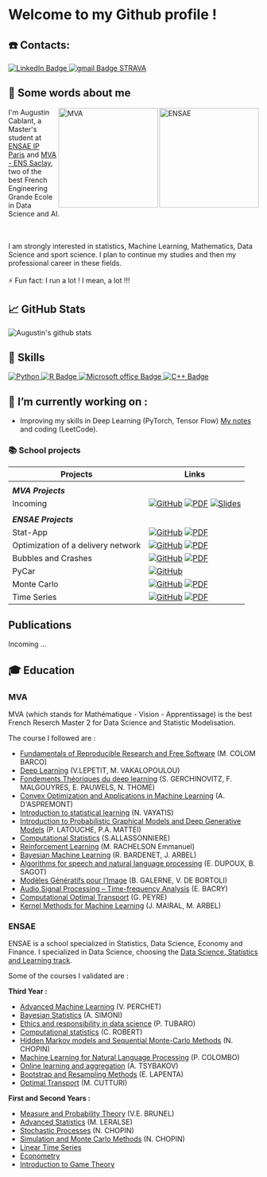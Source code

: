 # Welcome to my Github profile ! 

## ☎️ Contacts: 
<div id="badges">
  <a href="https://www.linkedin.com/in/augustin-cablant-70362518b/">
    <img src="https://img.shields.io/badge/LinkedIn-blue?style=for-the-badge&logo=linkedin&logoColor=white" alt="LinkedIn Badge"/>
  </a>
  <a href="augustin.cablantca@gmail.com">
    <img src="https://img.shields.io/badge/Gmail-D14836?style=for-the-badge&logo=gmail&logoColor=white" alt="gmail Badge"/>
  </a>
  <a href="https://www.strava.com/athletes/127811782">
    STRAVA
  </a>
</div>

## 👋 Some words about me
<div>
    <img align="right" src="https://upload.wikimedia.org/wikipedia/commons/e/ec/LOGO-ENSAE.png" alt="ENSAE" width="200">
    <img align="right" src="https://centreborelli.ens-paris-saclay.fr/sites/centre_borelli/files/styles/img__320x240__crop_main/public/media/images/logo_mva_935x701.jpg?itok=RJOngZkC" alt="MVA" width="200">
  
 I'm Augustin Cablant, a Master's student at [ENSAE IP Paris](https://www.ensae.fr/en) and [MVA - ENS Saclay](https://www.master-mva.com/), two of the best French Engineering Grande Ecole in Data Science and AI.

  <br>
  <br>
I am strongly interested in statistics, Machine Learning, Mathematics, Data Science and sport science. I plan to continue my studies and then my professional career in these fields.
  <br>
  <br>
⚡ Fun fact: I run a lot ! I mean, a lot !!!
</div>


## :chart_with_upwards_trend: GitHub Stats 
<picture>
  <source
    srcset="https://github-readme-stats.vercel.app/api?username=AugustinCablant&show_icons=true"
    media="(prefers-color-scheme: light), (prefers-color-scheme: no-preference)"
  />
  <img src="https://github-readme-stats.vercel.app/api?username=AugustinCablant&show_icons=true&include_all_commits=true" 
  alt="Augustin's github stats"/>
</picture>

## 📝 Skills 
<div id="badges">
  <a href=""><img src="https://img.shields.io/badge/Python-14354C?style=for-the-badge&logo=python&logoColor=white" alt="Python"/>
  </a>
  <a href="R">
    <img src="https://img.shields.io/badge/R-276DC3?style=for-the-badge&logo=r&logoColor=white" alt="R Badge"/>
    </a>
  <a href="Microsoft office">
    <img src="https://img.shields.io/badge/Microsoft_Office-D83B01?style=for-the-badge&logo=microsoft-office&logoColor=white" alt="Microsoft office Badge"/>
  </a>
  <a href="C++">
    <img src="https://img.shields.io/badge/C%2B%2B-00599C?style=for-the-badge&logo=c%2B%2B&logoColor=white" alt="C++ Badge"/>
    </a>
</div>

## 🔎 I’m currently working on : 
- Improving my skills in Deep Learning (PyTorch, Tensor Flow) [My notes](https://github.com/AugustinCablant/Learning-ML/blob/main/MACHINE_LEARNING.pdf) and coding (LeetCode).

### 📚 School projects 

| Projects | Links |
|---|---|
|  |  |
| **_MVA Projects_** |  |
| Incoming | [![GitHub](https://img.shields.io/badge/github-%23121011.svg?style=flat&logo=github&logoColor=white)]() [![PDF](https://img.shields.io/badge/📄_PDF-blue)]() [![Slides](https://img.shields.io/badge/📄_Slides-red)]()  |
|  |  |
| **_ENSAE Projects_** |  |
| Stat-App | [![GitHub](https://img.shields.io/badge/github-%23121011.svg?style=flat&logo=github&logoColor=white)](https://github.com/yassprogramme/Stat-App/tree/main/codes) [![PDF](https://img.shields.io/badge/📄_PDF-blue)](https://github.com/yassprogramme/Stat-App/tree/main/PDF)  |
| Optimization of a delivery network | [![GitHub](https://img.shields.io/badge/github-%23121011.svg?style=flat&logo=github&logoColor=white)](https://github.com/AugustinCablant/Optimisation-d-un-r-seau-de-livraison/blob/main/Optimisation_reseau.ipynb) [![PDF](https://img.shields.io/badge/📄_PDF-blue)](https://github.com/AugustinCablant/Optimisation-d-un-r-seau-de-livraison/blob/main/Rapport_projet_de_programmation.pdf)  |
| Bubbles and Crashes | [![GitHub](https://img.shields.io/badge/github-%23121011.svg?style=flat&logo=github&logoColor=white)](https://github.com/AugustinCablant/Bubbles-crashes-and-intermittency/blob/main/Bubbles_and_crashes.ipynb) [![PDF](https://img.shields.io/badge/📄_PDF-blue)](https://github.com/AugustinCablant/Bubbles-crashes-and-intermittency/blob/main/Bubbles__crashes_and_intermittency_in_agent_based_market_models%20(1).pdf) |
| PyCar | [![GitHub](https://img.shields.io/badge/github-%23121011.svg?style=flat&logo=github&logoColor=white)](https://github.com/AugustinCablant/PyCar)  |
| Monte Carlo |  [![GitHub](https://img.shields.io/badge/github-%23121011.svg?style=flat&logo=github&logoColor=white)](https://github.com/AugustinCablant/Monte-Carlo-project/blob/main/notebook.ipynb) [![PDF](https://img.shields.io/badge/📄_PDF-blue)](https://github.com/AugustinCablant/Monte-Carlo-project/blob/main/paper.pdf) |
| Time Series |  [![GitHub](https://img.shields.io/badge/github-%23121011.svg?style=flat&logo=github&logoColor=white)](https://github.com/AugustinCablant/Time-Series/blob/main/acablant_gglorieux.R) [![PDF](https://img.shields.io/badge/📄_PDF-blue)](https://github.com/AugustinCablant/Time-Series/blob/main/TS.pdf) |

## Publications
Incoming ... 

## 🎓 Education


### MVA

MVA (which stands for Mathématique - Vision - Apprentissage) is the best French Reserch Master 2 for Data Science and Statistic Modelisation. 

The course I followed are :

* [Fundamentals of Reproducible Research and Free Software](https://www.master-mva.com/cours/fondamentaux-de-la-recherche-reproductible-et-du-logiciel-libre-fundamentals-of-reproducible-research-and-free-software/) (M. COLOM BARCO)
* [Deep Learning](https://www.master-mva.com/cours/cat-deep-learning/) (V.LEPETIT, M. VAKALOPOULOU)
* [Fondements Théoriques du deep learning](https://www.master-mva.com/cours/fondements-theoriques-du-deep-learning/)  (S. GERCHINOVITZ, F. MALGOUYRES, E. PAUWELS, N. THOME)
* [Convex Optimization and Applications in Machine Learning](https://www.master-mva.com/cours/convex-optimization-and-applications-in-machine-learning/) (A. D'ASPREMONT)
* [Introduction to statistical learning](https://www.master-mva.com/cours/introduction-to-statistical-learning/) (N. VAYATIS)
* [Introduction to Probabilistic Graphical Models and Deep Generative Models](https://www.master-mva.com/cours/probabilistic-graphical-models/) (P. LATOUCHE, P.A. MATTEI)
* [Computational Statistics](https://www.master-mva.com/cours/computational-statistics/) (S.ALLASSONNIERE)
* [Reinforcement Learning](https://www.master-mva.com/cours/reinforcement-learning-2/) (M. RACHELSON Emmanuel)
* [Bayesian Machine Learning](https://www.master-mva.com/cours/bayesian-machine-learning/) (R. BARDENET, J. ARBEL)
* [ Algorithms for speech and natural language processing](https://www.master-mva.com/cours/algorithms-for-speech-and-natural-language-processing/) (E. DUPOUX, B. SAGOT)
* [Modèles Génératifs pour l’Image](https://www.master-mva.com/cours/modeles-generatifs-pour-l-image/) (B. GALERNE, V. DE BORTOLI)
* [Audio Signal Processing – Time-frequency Analysis](https://www.master-mva.com/cours/audio-signal-processing-time-frequency-analysis/) (E. BACRY)
* [Computational Optimal Transport](https://www.master-mva.com/cours/computational-optimal-transport/) (G. PEYRE) 
* [Kernel Methods for Machine Learning](https://www.master-mva.com/cours/kernel-methods-for-machine-learning/) (J. MAIRAL, M. ARBEL)


### ENSAE

ENSAE is a school specialized in Statistics, Data Science, Economy and Finance. 
I specialized in Data Science, choosing the [Data Science, Statistics and Learning track](https://www.ensae.fr/en/education/ingenieur-ensae-program/third-year/data-science-statistics-and-learning). 

Some of the courses I validated are :

 __Third Year :__
 
* [Advanced Machine Learning](https://www.ensae.fr/courses/381) (V. PERCHET)
* [Bayesian Statistics](https://www.ensae.fr/courses/164) (A. SIMONI)
* [Ethics and responsibility in data science](https://www.ensae.fr/courses/6122) (P. TUBARO)
* [Computational statistics](https://www.ensae.fr/courses/719) (C. ROBERT)
* [Hidden Markov models and Sequential Monte-Carlo Methods](https://www.ensae.fr/courses/424) (N. CHOPIN)
* [Machine Learning for Natural Language Processing](https://www.ensae.fr/courses/4237) (P. COLOMBO)
* [Online learning and aggregation](https://www.ensae.fr/courses/2598) (A. TSYBAKOV)
* [Bootstrap and Resampling Methods](https://www.ensae.fr/courses/177) (E. LAPENTA)
* [Optimal Transport](https://www.ensae.fr/courses/3449) (M. CUTTURI)

  
 __First and Second Years :__
 
* [Measure and Probability Theory](https://www.ensae.fr/courses/2701) (V.E. BRUNEL)
* [Advanced Statistics](https://www.ensae.fr/courses/1015-statistique-2) (M. LERALSE)
* [Stochastic Processes](https://www.ensae.fr/courses/4432-introduction-aux-processus) (N. CHOPIN)
* [Simulation and Monte Carlo Methods](https://www.ensae.fr/courses/328) (N. CHOPIN)
* [Linear Time Series](https://www.ensae.fr/courses/6106)
* [Econometry](https://www.ensae.fr/courses/6104)
* [Introduction to Game Theory](https://www.ensae.fr/courses/1005-theorie-des-jeux)



<!--
**AugustinCablant/AugustinCablant** is a ✨ _special_ ✨ repository because its `README.md` (this file) appears on your GitHub profile.

Here are some ideas to get you started:

- 🔭 I’m currently working on ...
- 🌱 I’m currently learning ...
- 👯 I’m looking to collaborate on ...
- 🤔 I’m looking for help with ...
- 💬 Ask me about ...
- 📫 How to reach me: ...
- 😄 Pronouns: ...
- ⚡ Fun fact: ...
-->
